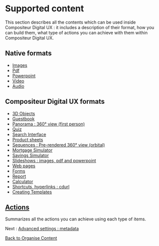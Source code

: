 # Supported content

This section describes all the contents which can be used inside Compositeur Digital UX : it includes a description of their format, how you can build them, what type of actions you can achieve with them within Compositeur Digital UX.

## Native formats
* [Images](images.md)
* [Pdf](pdf.md)
* [Powerpoint](powerpoint.md)
* [Video](video.md)
* [Audio](audio.md)

## Compositeur Digital UX formats
* [3D Objects](3dobj.md)
* [Guestbook](guestbook.md)
* [Panorama : 360° view (first person)](panorama.md)
* [Quiz](quiz.md)
* [Search Interface](search.md)
* [Product sheets](productsheet.md)
* [Sequences : Pre-rendered 360° view (orbital)](sequences.md)
* [Mortgage Simulator](simulator.md)
* [Savings Simulator](savings_simulator.md)
* [Slideshows : images, pdf and powerpoint](slideshows.md)
* [Web pages](web_page.md)
* [Forms](form.md)
* [Report](report.md)
* [Calculator](calculator.md)
* [Shortcuts, hyperlinks : cdurl](cdurl.md)
* [Creating Templates](templates.md)

## [Actions](actions.md)

Summarizes all the actions you can achieve using each type of items.

Next : [Advanced settings : metadata](../advanced_setting.md)

[Back to Organise Content](../index.md)
